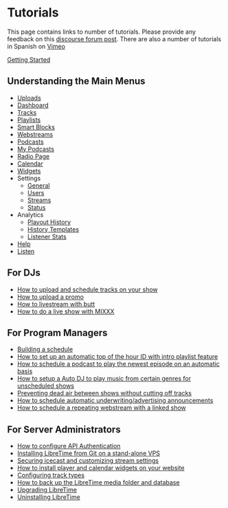 # Tutorials

This page contains links to number of tutorials.
Please provide any feedback on this [discourse forum post](https://discourse.libretime.org/t/new-tutorials-available-on-libretime-wiki/270/2).
There are also a number of tutorials in Spanish on [Vimeo](https://vimeo.com/user90812787)

[Getting Started](tuts/getting-started/index)

## Understanding the Main Menus
* [Uploads](tuts/upload/index)
* [Dashboard](tuts/dashboard/index)
* [Tracks](tuts/tracks/index)
* [Playlists](tuts/playlists/index)
* [Smart Blocks](tuts/smartblocks/index)
* [Webstreams](tuts/webstreams/index)
* [Podcasts](tuts/podcasts/index)
* [My Podcasts](tuts/my-podcasts/index)
* [Radio Page](tuts/radio-page/index)
* [Calendar](tuts/calendar/index)
* [Widgets](tuts/widgets/index)
* Settings
  * [General](tuts/general/index)
  * [Users](tuts/users/index)
  * [Streams](tuts/stream-settings/index)
  * [Status](tuts/status/index)
* Analytics
  * [Playout History](tuts/history/index)
  * [History Templates](tuts/history-templates/index)
  * [Listener Stats](tuts/listener-stats/index)
* [Help](tuts/help/index)
* [Listen](tuts/listen/index)

## For DJs
* [How to upload and schedule tracks on your show](tuts/upload-tracks)
* [How to upload a promo](tuts/upload-promo)
* [How to livestream with butt](tuts/livestream)
* [How to do a live show with MIXXX](tuts/live-shows-with-mixxx/index)

## For Program Managers
* [Building a schedule](tuts/build-schedule)
* [How to set up an automatic top of the hour ID with intro playlist feature](tuts/top-of-hour-id)
* [How to schedule a podcast to play the newest episode on an automatic basis](tuts/podcast)
* [How to setup a Auto DJ to play music from certain genres for unscheduled shows](tuts/autodj)
* [Preventing dead air between shows without cutting off tracks](tuts/outro-playlist)
* [How to schedule automatic underwriting/advertising announcements](tuts/underwriting)
* [How to schedule a repeating webstream with a linked show](tuts/webstream-link)

## For Server Administrators
* [How to configure API Authentication](api)
* [Installing LibreTime from Git on a stand-alone VPS](tuts/install-vps)
* [Securing icecast and customizing stream settings ](tuts/stream-settings)
* [How to install player and calendar widgets on your website](tuts/widgets)
* [Configuring track types](tuts/track-types)
* [How to back up the LibreTime media folder and database](tuts/backing-up-the-server/index)
* [Upgrading LibreTime](tuts/upgrading/index)
* [Uninstalling LibreTime](tuts/uninstall)
